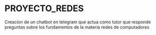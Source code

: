 # PROYECTO_REDES
Creacion de un chatbot en telegram que actua como tutor que responde preguntas sobre los fundamentos de la materia redes de computadores
